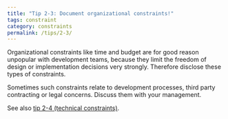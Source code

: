 ```yaml
---
title: "Tip 2-3: Document organizational constraints!"
tags: constraint
category: constraints
permalink: /tips/2-3/
---
```


Organizational constraints like time and budget are for good reason unpopular with
development teams, because they limit the freedom of design or implementation decisions
very strongly. Therefore disclose these types of constraints.

Sometimes such constraints relate to development processes, third party contracting or
legal concerns. Discuss them with your management.

See also [tip 2-4 (technical constraints)](/tips/2-4).
